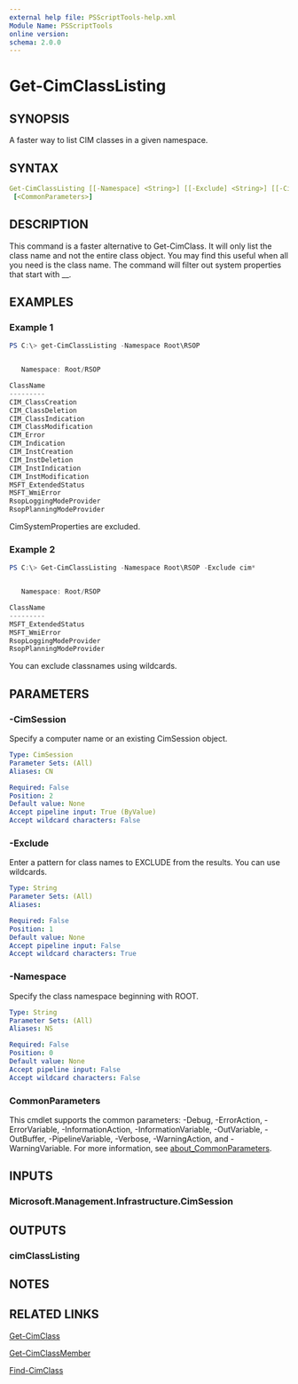 ```yaml
---
external help file: PSScriptTools-help.xml
Module Name: PSScriptTools
online version:
schema: 2.0.0
---
```


# Get-CimClassListing

## SYNOPSIS

A faster way to list CIM classes in a given namespace.

## SYNTAX

```yaml
Get-CimClassListing [[-Namespace] <String>] [[-Exclude] <String>] [[-CimSession] <CimSession>]
 [<CommonParameters>]
```

## DESCRIPTION

This command is a faster alternative to Get-CimClass. It will only list the class name and not the entire class object. You may find this useful when all you need is the class name. The command will filter out system properties that start with __.

## EXAMPLES

### Example 1

```powershell
PS C:\> get-CimClassListing -Namespace Root\RSOP


   Namespace: Root/RSOP

ClassName
---------
CIM_ClassCreation
CIM_ClassDeletion
CIM_ClassIndication
CIM_ClassModification
CIM_Error
CIM_Indication
CIM_InstCreation
CIM_InstDeletion
CIM_InstIndication
CIM_InstModification
MSFT_ExtendedStatus
MSFT_WmiError
RsopLoggingModeProvider
RsopPlanningModeProvider
```

CimSystemProperties are excluded.

### Example 2

```powershell
PS C:\> Get-CimClassListing -Namespace Root\RSOP -Exclude cim*


   Namespace: Root/RSOP

ClassName
---------
MSFT_ExtendedStatus
MSFT_WmiError
RsopLoggingModeProvider
RsopPlanningModeProvider
```

You can exclude classnames using wildcards.

## PARAMETERS

### -CimSession
Specify a computer name or an existing CimSession object.

```yaml
Type: CimSession
Parameter Sets: (All)
Aliases: CN

Required: False
Position: 2
Default value: None
Accept pipeline input: True (ByValue)
Accept wildcard characters: False
```

### -Exclude
Enter a pattern for class names to EXCLUDE from the results.
You can use wildcards.

```yaml
Type: String
Parameter Sets: (All)
Aliases:

Required: False
Position: 1
Default value: None
Accept pipeline input: False
Accept wildcard characters: True
```

### -Namespace
Specify the class namespace beginning with ROOT.

```yaml
Type: String
Parameter Sets: (All)
Aliases: NS

Required: False
Position: 0
Default value: None
Accept pipeline input: False
Accept wildcard characters: False
```

### CommonParameters
This cmdlet supports the common parameters: -Debug, -ErrorAction, -ErrorVariable, -InformationAction, -InformationVariable, -OutVariable, -OutBuffer, -PipelineVariable, -Verbose, -WarningAction, and -WarningVariable. For more information, see [about_CommonParameters](http://go.microsoft.com/fwlink/?LinkID=113216).

## INPUTS

### Microsoft.Management.Infrastructure.CimSession

## OUTPUTS

### cimClassListing

## NOTES

## RELATED LINKS

[Get-CimClass]()

[Get-CimClassMember](Get-CimClassMember.md)

[Find-CimClass](Find-CimClass.md)
